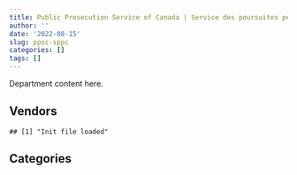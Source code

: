 ```yaml
---
title: Public Prosecution Service of Canada | Service des poursuites pénales du Canada
author: ''
date: '2022-08-15'
slug: ppsc-sppc
categories: []
tags: []
---
```


<script src="/rmarkdown-libs/htmlwidgets/htmlwidgets.js"></script>
<link href="/rmarkdown-libs/datatables-css/datatables-crosstalk.css" rel="stylesheet" />
<script src="/rmarkdown-libs/datatables-binding/datatables.js"></script>
<script src="/rmarkdown-libs/jquery/jquery-3.6.0.min.js"></script>
<link href="/rmarkdown-libs/dt-core-bootstrap/css/dataTables.bootstrap.min.css" rel="stylesheet" />
<link href="/rmarkdown-libs/dt-core-bootstrap/css/dataTables.bootstrap.extra.css" rel="stylesheet" />
<script src="/rmarkdown-libs/dt-core-bootstrap/js/jquery.dataTables.min.js"></script>
<script src="/rmarkdown-libs/dt-core-bootstrap/js/dataTables.bootstrap.min.js"></script>
<link href="/rmarkdown-libs/crosstalk/css/crosstalk.min.css" rel="stylesheet" />
<script src="/rmarkdown-libs/crosstalk/js/crosstalk.min.js"></script>
<script src="/rmarkdown-libs/htmlwidgets/htmlwidgets.js"></script>
<link href="/rmarkdown-libs/datatables-css/datatables-crosstalk.css" rel="stylesheet" />
<script src="/rmarkdown-libs/datatables-binding/datatables.js"></script>
<script src="/rmarkdown-libs/jquery/jquery-3.6.0.min.js"></script>
<link href="/rmarkdown-libs/dt-core-bootstrap/css/dataTables.bootstrap.min.css" rel="stylesheet" />
<link href="/rmarkdown-libs/dt-core-bootstrap/css/dataTables.bootstrap.extra.css" rel="stylesheet" />
<script src="/rmarkdown-libs/dt-core-bootstrap/js/jquery.dataTables.min.js"></script>
<script src="/rmarkdown-libs/dt-core-bootstrap/js/dataTables.bootstrap.min.js"></script>
<link href="/rmarkdown-libs/crosstalk/css/crosstalk.min.css" rel="stylesheet" />
<script src="/rmarkdown-libs/crosstalk/js/crosstalk.min.js"></script>

Department content here.

## Vendors

    ## [1] "Init file loaded"

<div id="htmlwidget-1" style="width:100%;height:auto;" class="datatables html-widget"></div>
<script type="application/json" data-for="htmlwidget-1">{"x":{"style":"bootstrap","filter":"none","vertical":false,"data":[["<a href=\"/vendors/advanced_business_interiors/\">ADVANCED BUSINESS INTERIORS<\/a>","<a href=\"/vendors/advanced_chippewa_technologies/\">ADVANCED CHIPPEWA TECHNOLOGIES<\/a>","<a href=\"/vendors/altis_human_resources/\">ALTIS HUMAN RESOURCES<\/a>","<a href=\"/vendors/avi_spl_canada/\">AVI SPL CANADA<\/a>","<a href=\"/vendors/bell_canada/\">BELL CANADA<\/a>","<a href=\"/vendors/brookfield_asset_management/\">BROOKFIELD ASSET MANAGEMENT<\/a>","<a href=\"/vendors/cache_computer_consulting/\">CACHE COMPUTER CONSULTING<\/a>","<a href=\"/vendors/canadian_corps_of_commissionaires/\">CANADIAN CORPS OF COMMISSIONAIRES<\/a>","<a href=\"/vendors/carahsoft_technology/\">CARAHSOFT TECHNOLOGY<\/a>","<a href=\"/vendors/carswell/\">CARSWELL<\/a>","<a href=\"/vendors/cbci_telecom/\">CBCI TELECOM<\/a>","<a href=\"/vendors/cdw_canada/\">CDW CANADA<\/a>","<a href=\"/vendors/cgi/\">CGI<\/a>","<a href=\"/vendors/cnw_group/\">CNW GROUP<\/a>","<a href=\"/vendors/csdc_systems/\">CSDC SYSTEMS<\/a>","<a href=\"/vendors/d_doyle_installations/\">D DOYLE INSTALLATIONS<\/a>","<a href=\"/vendors/eberhard_von_huene_associates/\">EBERHARD VON HUENE ASSOCIATES<\/a>","<a href=\"/vendors/ernst_young/\">ERNST YOUNG<\/a>","<a href=\"/vendors/excel_human_resources/\">EXCEL HUMAN RESOURCES<\/a>","<a href=\"/vendors/gartner/\">GARTNER<\/a>","<a href=\"/vendors/global_knowledge/\">GLOBAL KNOWLEDGE<\/a>","<a href=\"/vendors/global_upholstery/\">GLOBAL UPHOLSTERY<\/a>","<a href=\"/vendors/hewlett_packard/\">HEWLETT PACKARD<\/a>","<a href=\"/vendors/hypertec/\">HYPERTEC<\/a>","<a href=\"/vendors/ibm_canada/\">IBM CANADA<\/a>","<a href=\"/vendors/ifathom/\">IFATHOM<\/a>","<a href=\"/vendors/integra_networks/\">INTEGRA NETWORKS<\/a>","<a href=\"/vendors/iron_mountain/\">IRON MOUNTAIN<\/a>","<a href=\"/vendors/j_m_ledressay_associates/\">J M LEDRESSAY ASSOCIATES<\/a>","<a href=\"/vendors/konica_minolta_business_solutions/\">KONICA MINOLTA BUSINESS SOLUTIONS<\/a>","<a href=\"/vendors/language_research_development_group/\">LANGUAGE RESEARCH DEVELOPMENT GROUP<\/a>","<a href=\"/vendors/leo_pisces_services_group/\">LEO PISCES SERVICES GROUP<\/a>","<a href=\"/vendors/lexisnexis_canada/\">LEXISNEXIS CANADA<\/a>","<a href=\"/vendors/like_10/\">LIKE 10<\/a>","<a href=\"/vendors/makwa_resourcing/\">MAKWA RESOURCING<\/a>","<a href=\"/vendors/mindwire_systems/\">MINDWIRE SYSTEMS<\/a>","<a href=\"/vendors/mtc_law/\">MTC LAW<\/a>","<a href=\"/vendors/nattiq/\">NATTIQ<\/a>","<a href=\"/vendors/nisha_techonologies/\">NISHA TECHONOLOGIES<\/a>","<a href=\"/vendors/nitam_solutions/\">NITAM SOLUTIONS<\/a>","<a href=\"/vendors/orangutech/\">ORANGUTECH<\/a>","<a href=\"/vendors/panasonic/\">PANASONIC<\/a>","<a href=\"/vendors/pattison_sign_group/\">PATTISON SIGN GROUP<\/a>","<a href=\"/vendors/printers_plus/\">PRINTERS PLUS<\/a>","<a href=\"/vendors/quantum_management_services/\">QUANTUM MANAGEMENT SERVICES<\/a>","<a href=\"/vendors/quintet_consulting/\">QUINTET CONSULTING<\/a>","<a href=\"/vendors/raymond_chabot_grant_thornton/\">RAYMOND CHABOT GRANT THORNTON<\/a>","<a href=\"/vendors/sierra_systems_group/\">SIERRA SYSTEMS GROUP<\/a>","<a href=\"/vendors/simplex_grinnell/\">SIMPLEX GRINNELL<\/a>","<a href=\"/vendors/skillsoft_canada/\">SKILLSOFT CANADA<\/a>","<a href=\"/vendors/softchoice/\">SOFTCHOICE<\/a>","<a href=\"/vendors/systemscope/\">SYSTEMSCOPE<\/a>","<a href=\"/vendors/teknion/\">TEKNION<\/a>","<a href=\"/vendors/teksystems_canada/\">TEKSYSTEMS CANADA<\/a>","<a href=\"/vendors/totem_offisource/\">TOTEM OFFISOURCE<\/a>","<a href=\"/vendors/tundra_technical_solutions/\">TUNDRA TECHNICAL SOLUTIONS<\/a>","<a href=\"/vendors/workdynamics_technologies/\">WORKDYNAMICS TECHNOLOGIES<\/a>","<a href=\"/vendors/xerox/\">XEROX<\/a>"],["$   50,384.72",null,"$  266,659.25",null,null,null,null,"$  648,400.15","$   38,487.81","$  126,405.39","$   35,949.81",null,null,null,"$    7,218.39","$   23,481.40",null,null,"$  501,428.99","$  118,152.80",null,"$  151,147.43","$    6,285.71",null,null,null,null,null,"$1,471,801.18",null,null,"$  188,236.46","$  435,246.21","$  119,755.12","$  777,498.35",null,"$1,252,186.52",null,"$  207,770.79","$   24,508.57",null,null,null,"$   41,230.33","$   24,588.10","$   21,040.52","$   10,978.98","$  136,985.16","$   14,387.79",null,null,null,"$  111,967.10",null,null,null,null,"$  149,365.75"],[null,null,"$  368,365.32",null,"$   37,855.00",null,"$   24,860.00","$1,053,674.45","$   27,521.42","$  167,011.93","$   69,538.89",null,"$   49,031.64","$    4,584.28","$    4,499.13",null,null,"$    3,211.10","$  145,934.67",null,null,"$  133,975.45","$    5,751.85",null,"$   11,103.32","$  239,951.28",null,"$  393,480.00","$1,471,801.18","$    3,559.25",null,"$  188,236.46","$  271,196.19","$  195,130.69","$  475,228.13",null,"$1,252,186.52","$   14,631.24","$  244,094.22",null,null,"$   17,619.18",null,"$   41,230.33",null,"$    5,536.98","$   37,752.27","$   70,659.48",null,null,null,null,"$   54,619.79",null,"$  126,937.94","$    9,539.32","$   39,809.05","$  143,973.49"],[null,null,"$   83,057.33",null,"$  479,283.68","$   20,012.30",null,"$1,036,815.12",null,"$  289,142.60","$   15,950.00",null,"$  100,254.64","$    6,191.32","$    9,861.66",null,"$   17,911.63","$    6,880.93","$   73,240.95","$  245,529.08",null,"$   14,755.37",null,"$   25,413.70",null,"$   24,468.72","$   33,854.26","$  502,802.73","$1,475,833.51","$    8,514.28",null,"$  188,752.18","$   34,129.57","$   51,597.00","$  278,856.57","$   23,855.53","$1,255,617.17","$   25,869.72","$  798,294.90",null,"$   37,290.00",null,null,"$   41,343.29",null,null,"$   38,307.00","$  107,992.60",null,null,"$   43,060.24","$  126,340.95",null,null,null,"$  187,419.68","$   16,849.41","$  144,367.94"],["$   41,568.87","$  358,312.60","$   25,894.00","$   27,824.56","$  445,792.80",null,null,"$1,050,319.41",null,"$   20,785.81","$  110,958.76","$   71,816.48","$   41,909.72","$    6,174.40","$    2,631.71",null,null,null,"$  148,278.60","$   29,174.04","$   11,029.59","$   10,426.51",null,null,null,null,null,"$  493,816.39","$1,471,801.18","$    8,491.01","$    6,429.30","$  194,728.80","$  250,937.39",null,null,null,"$1,252,186.52","$   25,799.04","$  382,006.63",null,"$   19,055.19",null,"$   23,641.65",null,null,null,"$   38,137.50",null,null,"$   27,683.88","$   27,519.91","$   75,929.05","$   11,840.44","$  424,951.70",null,null,null,"$  143,973.49"]],"container":"<table class=\"table table-striped table-hover row-border order-column display\">\n  <thead>\n    <tr>\n      <th>Vendor<\/th>\n      <th>2017-2018<\/th>\n      <th>2018-2019<\/th>\n      <th>2019-2020<\/th>\n      <th>2020-2021<\/th>\n    <\/tr>\n  <\/thead>\n<\/table>","options":{"order":[[4,"desc"]],"pageLength":10,"autoWidth":true,"columnDefs":[],"orderClasses":false}},"evals":[],"jsHooks":[]}</script>

## Categories

<div id="htmlwidget-2" style="width:100%;height:auto;" class="datatables html-widget"></div>
<script type="application/json" data-for="htmlwidget-2">{"x":{"style":"bootstrap","filter":"none","vertical":false,"data":[["<a href=\"/categories/1_facilities_and_construction/\">1_facilities_and_construction<\/a>","<a href=\"/categories/10_office_management/\">10_office_management<\/a>","<a href=\"/categories/2_professional_services/\">2_professional_services<\/a>","<a href=\"/categories/3_information_technology/\">3_information_technology<\/a>","<a href=\"/categories/4_medical/\">4_medical<\/a>","<a href=\"/categories/5_transportation_and_logistics/\">5_transportation_and_logistics<\/a>","<a href=\"/categories/6_industrial_products_and_services/\">6_industrial_products_and_services<\/a>","<a href=\"/categories/7_travel/\">7_travel<\/a>","<a href=\"/categories/8_security_and_protection/\">8_security_and_protection<\/a>","<a href=\"/categories/9_human_capital/\">9_human_capital<\/a>",null],["$          NA","$2,155,816.26","$          NA","$          NA",null,"$  170,432.73","$   35,673.36","$  286,493.30","$  656,800.15","$   54,368.76","$   13,673.00"],["$   12,104.69","$2,418,171.41","$          NA","$          NA",null,"$  115,375.90","$   39,843.48","$  329,003.37","$1,053,674.45","$  113,976.13",null],["$   32,150.15","$1,787,411.01","$          NA","$          NA","$      205.99","$   78,158.92","$   87,793.86","$  117,960.44","$1,041,445.61","$  238,170.47",null],["$   10,345.75","$2,142,370.56","$          NA","$2,560,380.61","$   29,344.01","$   95,047.97","$  220,028.59",null,"$1,100,924.03","$  274,691.51","$   84,326.25"]],"container":"<table class=\"table table-striped table-hover row-border order-column display\">\n  <thead>\n    <tr>\n      <th>Category<\/th>\n      <th>2017-2018<\/th>\n      <th>2018-2019<\/th>\n      <th>2019-2020<\/th>\n      <th>2020-2021<\/th>\n    <\/tr>\n  <\/thead>\n<\/table>","options":{"order":[[4,"desc"]],"pageLength":20,"autoWidth":true,"columnDefs":[],"orderClasses":false,"lengthMenu":[10,20,25,50,100]}},"evals":[],"jsHooks":[]}</script>
